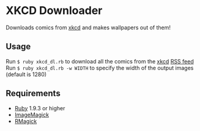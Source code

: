 XKCD Downloader
===============
Downloads comics from [xkcd](http://xkcd.com) and makes wallpapers out of them!

Usage
-----
Run `$ ruby xkcd_dl.rb` to download all the comics from the [xkcd](http://xkcd.com) [RSS feed](http://xkcd.com/rss.xml)
Run `$ ruby xkcd_dl.rb -w WIDTH` to specify the width of the output images (default is 1280)

Requirements
------------
* [Ruby](http://www.ruby-lang.org) 1.9.3 or higher
* [ImageMagick](http://www.imagemagick.org)
* [RMagick](http://rmagick.rubyforge.org)

